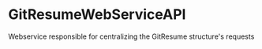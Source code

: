 # GitResumeWebServiceAPI
Webservice responsible for centralizing the GitResume structure's requests
